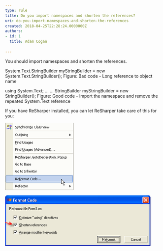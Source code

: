 ```yaml
---
type: rule
title: Do you import namespaces and shorten the references?
uri: do-you-import-namespaces-and-shorten-the-references
created: 2018-04-25T22:28:24.0000000Z
authors:
- id: 1
  title: Adam Cogan

---
```


You should import namespaces and shorten the references.
 
System.Text.StringBuilder myStringBuilder = new System.Text.StringBuilder();
Figure: Bad code - Long reference to object name

using System.Text;
...
...
StringBuilder myStringBuilder = new StringBuilder();
Figure: Good code - Import the namespace and remove the repeated System.Text reference



If you have ReSharper installed, you can let ReSharper take care of this for you:

![Right click and select "Reformat Code..."](ReSharperReformatCode.gif)

![Make sure "Shorten references" is checked and click "Reformat"](ReSharperShortenReferences.gif)
